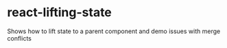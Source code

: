 # react-lifting-state

Shows how to lift state to a parent component and demo issues with merge conflicts
